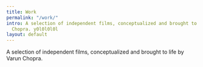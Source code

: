 ```yaml
---
title: Work
permalink: "/work/"
intro: A selection of independent films, conceptualized and brought to life by Varun
  Chopra. y0l0l0l0l
layout: default
---
```


A selection of independent films, conceptualized and brought to life by Varun Chopra.
